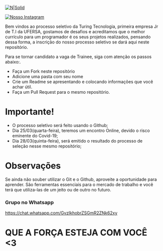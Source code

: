 [![N|Solid](https://www.turingtecnologia.com/assets/img/logo.png)](https://www.turingtecnologia.com)

[![Nosso Instagram](https://img.icons8.com/cute-clipart/64/000000/instagram-new.png)](https://www.instagram.com/turingtecnologia/)

Bem vindos ao processo seletivo da Turing Tecnologia, primeira empresa Jr de T.I da UFERSA, gostamos de desafios e acreditamos que  o melhor currículo para um programador é os seus projetos realizados, pensando dessa forma, a inscrição do nosso processo seletivo se dará  aqui neste repositório.

Para se tornar candidato a vaga de Trainee, siga com atenção os passos abaixo:.

  - Faça um Fork neste repositório 
  - Adicione uma pasta com seu nome
  - Crie um Readme se apresentando e colocando informações que você achar útil.
 - Faça um Pull Request para o mesmo repositório.
 
# Importante!
- O processo seletivo será feito usando o  Github;
- Dia 25/03(quarta-feira), teremos um encontro Online, devido o risco eminente do Covid-19;
- Dia 28/03(quinta-feira), será emitido o resultado do processo de seleção nesse mesmo repositório;

# Observações
Se ainda não souber utilizar o Git e o Github, aproveite a oportunidade para aprender. São ferramentas essenciais para o mercado de trabalho e você terá que utiliza-las de um jeito ou de outro no futuro.
### Grupo no Whatsapp
https://chat.whatsapp.com/GvzIkhobrZSGmR2ZNk62xy

# QUE A FORÇA ESTEJA COM VOCÊ <3
